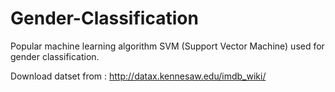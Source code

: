 # Gender-Classification
Popular machine learning algorithm SVM (Support Vector Machine) used for gender classification.

Download datset from : http://datax.kennesaw.edu/imdb_wiki/


